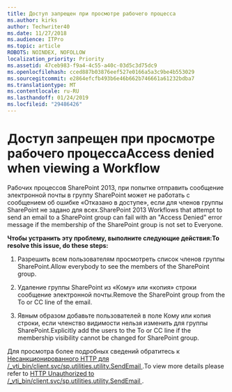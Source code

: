 ```yaml
---
title: Доступ запрещен при просмотре рабочего процесса
ms.author: kirks
author: Techwriter40
ms.date: 11/27/2018
ms.audience: ITPro
ms.topic: article
ROBOTS: NOINDEX, NOFOLLOW
localization_priority: Priority
ms.assetid: 47ceb983-f9a4-4c55-a40c-03d5c3d75dc9
ms.openlocfilehash: cced887b03876eef527e0166a5a3c9be4b553029
ms.sourcegitcommit: e2864efcfb493b6e46b662b746661a61232bdba7
ms.translationtype: MT
ms.contentlocale: ru-RU
ms.lasthandoff: 01/24/2019
ms.locfileid: "29486426"
---
```

# <a name="access-denied-when-viewing-a-workflow"></a><span data-ttu-id="1ac1a-102">Доступ запрещен при просмотре рабочего процесса</span><span class="sxs-lookup"><span data-stu-id="1ac1a-102">Access denied when viewing a Workflow</span></span>

<span data-ttu-id="1ac1a-103">Рабочих процессов SharePoint 2013, при попытке отправить сообщение электронной почты в группу SharePoint может не работать с сообщением об ошибке «Отказано в доступе», если для членов группы SharePoint не задано для всех.</span><span class="sxs-lookup"><span data-stu-id="1ac1a-103">SharePoint 2013 Workflows that attempt to send an email to a SharePoint group can fail with an "Access Denied" error message if the membership of the SharePoint group is not set to Everyone.</span></span>
  
 <span data-ttu-id="1ac1a-104">**Чтобы устранить эту проблему, выполните следующие действия:**</span><span class="sxs-lookup"><span data-stu-id="1ac1a-104">**To resolve this issue, do these steps:**</span></span>
  
 1. <span data-ttu-id="1ac1a-105">Разрешить всем пользователям просмотреть список членов группы SharePoint.</span><span class="sxs-lookup"><span data-stu-id="1ac1a-105">Allow everybody to see the members of the SharePoint group.</span></span> 
  
 2. <span data-ttu-id="1ac1a-106">Удаление группы SharePoint из «Кому» или «копия» строки сообщение электронной почты.</span><span class="sxs-lookup"><span data-stu-id="1ac1a-106">Remove the SharePoint group from the To or CC line of the email.</span></span> 
  
 3. <span data-ttu-id="1ac1a-107">Явным образом добавьте пользователей в поле Кому или копия строки, если членство видимости нельзя изменить для группы SharePoint.</span><span class="sxs-lookup"><span data-stu-id="1ac1a-107">Explicitly add the users to the To or CC line if the membership visibility cannot be changed for SharePoint group.</span></span> 
  
<span data-ttu-id="1ac1a-108">Для просмотра более подробных сведений обратитесь к [Несанкционированного HTTP для /_vti_bin/client.svc/sp.utilities.utility.SendEmail ](https://go.microsoft.com/fwlink/?linkid=2044694&amp;clcid=0x409).</span><span class="sxs-lookup"><span data-stu-id="1ac1a-108">To view more details please refer to [HTTP Unauthorized to /_vti_bin/client.svc/sp.utilities.utility.SendEmail ](https://go.microsoft.com/fwlink/?linkid=2044694&amp;clcid=0x409).</span></span>
  

